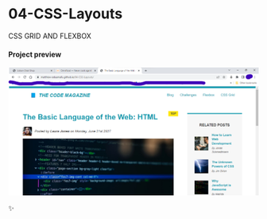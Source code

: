 # 04-CSS-Layouts

CSS GRID AND FLEXBOX


#### Project preview
[![The Basic Language of The Web](https://github.com/Matthew-Oduamafu/04-CSS-Layouts/blob/master/img/the%20basic.png?raw=true)](https://matthew-oduamafu.github.io/04-CSS-Layouts/)

✨
